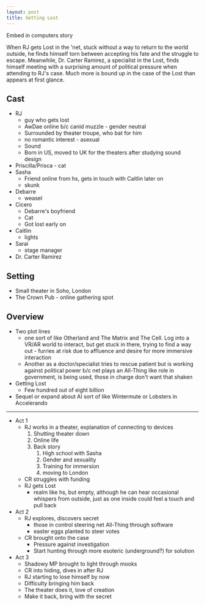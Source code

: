 ```yaml
---
layout: post
title: Getting Lost
---
```


Embed in computers story

When RJ gets Lost in the 'net, stuck without a way to return to the world outside, he finds himself torn between accepting his fate and the struggle to escape.  Meanwhile, Dr. Carter Ramirez, a specialist in the Lost, finds himself meeting with a surprising amount of political pressure when attending to RJ's case.  Much more is bound up in the case of the Lost than appears at first glance.

## Cast
* RJ
    * guy who gets lost
    * AwDae online b/c canid muzzle - gender neutral
    * Surrounded by theater troupe, who bat for him
    * no romantic interest - asexual
    * Sound
    * Born in US, moved to UK for the theaters after studying sound design
* Priscilla/Prisca - cat
* Sasha
    * Friend online from hs, gets in touch with Caitlin later on
    * skunk
* Debarre
    * weasel
* Cicero
    * Debarre's boyfriend
    * Cat
    * Got lost early on
* Caitlin
    * lights
* Sarai
    * stage manager
* Dr. Carter Ramirez

## Setting

* Small theater in Soho, London
* The Crown Pub - online gathering spot

## Overview

* Two plot lines
    * one sort of like Otherland and The Matrix and The Cell.  Log into a VR/AR world to interact, but get stuck in there, trying to find a way out - furries at risk due to affluence and desire for more immersive interaction
    * Another as a doctor/specialist tries to rescue patient but is working against political power b/c net plays an All-Thing like role in government, is being used, those in charge don't want that shaken
* Getting Lost
    * Few hundred out of eight billion
* Sequel or expand about AI sort of like Wintermute or Lobsters in Accelerando

-----

* Act 1
    * RJ works in a theater, explanation of connecting to devices
        1. Shutting theater down
        2. Online life
        3. Back story
            1. High school with Sasha
            2. Gender and sexuality
            3. Training for immersion
            4. moving to London
    * CR struggles with funding
    * RJ gets Lost
        * realm like hs, but empty, although he can hear occasional whispers from outside, just as one inside could feel a touch and pull back
* Act 2
    * RJ explores, discovers secret
        * those in control steering net All-Thing through software
        * easter eggs planted to steer votes
    * CR brought onto the case
        * Pressure against investigation
        * Start hunting through more esoteric (underground?) for solution
* Act 3
    * Shadowy MP brought to light through mooks
    * CR into hiding, dives in after RJ
    * RJ starting to lose himself by now
    * Difficulty bringing him back
    * The theater does it, love of creation
    * Make it back, bring with the secret
